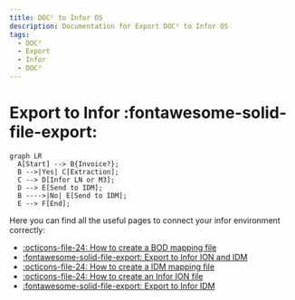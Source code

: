 ```yaml
---
title: DOC² to Infor OS
description: Documentation for Export DOC² to Infor OS
tags:
  - DOC²
  - Export
  - Infor
  - DOC²
---
```


# Export to Infor :fontawesome-solid-file-export:



``` mermaid
graph LR
  A[Start] --> B{Invoice?};
  B -->|Yes| C[Extraction];
  C --> D[Infor LN or M3];
  D --> E[Send to IDM];
  B ---->|No| E[Send to IDM];
  E --> F[End];
```



Here you can find all the useful pages to connect your infor environment correctly:

- [:octicons-file-24: How to create a BOD mapping file](/doc2/export/how-to-create-a-bod-mapping-file/)
- [:fontawesome-solid-file-export: Export to Infor ION and IDM](/doc2/export/infor-ion/)
- [:octicons-file-24: How to create a IDM mapping file](/doc2/export/how-to-create-a-idm-mapping-file/)
- [:octicons-file-24: How to create an Infor ION file](/doc2/export/create-a-infor-ion-file/)
- [:fontawesome-solid-file-export: Export to Infor IDM](/doc2/export/infor-idm/)
